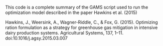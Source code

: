 This code is a complete summary of the GAMS script used to run the optimization model described in the paper Hawkins et al. (2015)


Hawkins, J., Weersink, A., Wagner-Riddle, C., & Fox, G. (2015). Optimizing ration formulation as a strategy for greenhouse gas mitigation in intensive dairy production systems. Agricultural Systems, 137, 1–11. doi:10.1016/j.agsy.2015.03.007 
